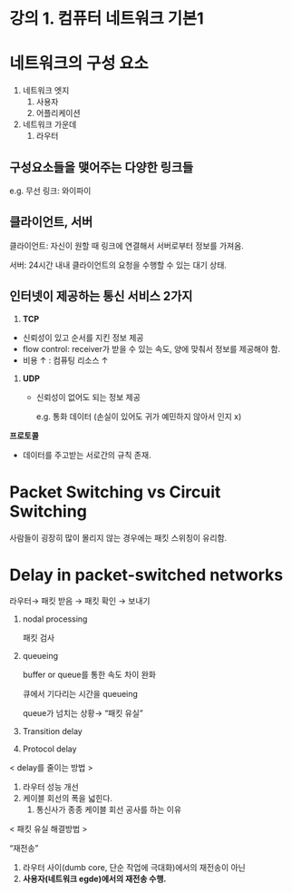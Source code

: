 # 강의 1. 컴퓨터 네트워크 기본1

# 네트워크의 구성 요소

1. 네트워크 엣지
    1. 사용자
    2. 어플리케이션
2. 네트워크 가운데
    1. 라우터

## 구성요소들을 맺어주는 다양한 링크들

e.g. 무선 링크: 와이파이

## 클라이언트, 서버

클라이언트: 자신이 원할 때 링크에 연결해서 서버로부터 정보를 가져옴.

서버: 24시간 내내 클라이언트의 요청을 수행할 수 있는 대기 상태.

## 인터넷이 제공하는 통신 서비스 2가지

1.  **TCP**

- 신뢰성이 있고 순서를 지킨 정보 제공
- flow control: receiver가 받을 수 있는 속도, 양에 맞춰서 정보를 제공해야 함.
- 비용 ↑ : 컴퓨팅 리소스 ↑
1. **UDP**
    - 신뢰성이 없어도 되는 정보 제공
        
        e.g. 통화 데이터 (손실이 있어도 귀가 예민하지 않아서 인지 x)
        

**프로토콜**

- 데이터를 주고받는 서로간의 규칙 존재.

# Packet Switching vs Circuit Switching

사람들이 굉장히 많이 몰리지 않는 경우에는 패킷 스위칭이 유리함.

# Delay in packet-switched networks

라우터→ 패킷 받음 → 패킷 확인 → 보내기

1. nodal processing
    
    패킷 검사
    
2. queueing
    
    buffer or queue를 통한 속도 차이 완화
    
    큐에서 기다리는 시간을 queueing
    
    queue가 넘치는 상황→ “패킷 유실”
    
3. Transition delay
4. Protocol delay

< delay를 줄이는 방법 >

1. 라우터 성능 개선
2. 케이블 회선의 폭을 넓힌다.
    1. 통신사가 종종 케이블 회선 공사를 하는 이유

< 패킷 유실 해결방법 >

“재전송”

1. 라우터 사이(dumb core, 단순 작업에 극대화)에서의 재전송이 아닌
2. **사용자(네트워크 egde)에서의 재전송 수행.**